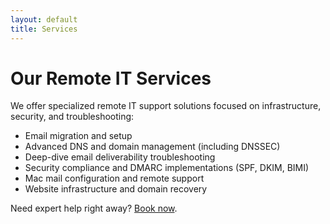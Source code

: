 ```yaml
---
layout: default
title: Services
---
```


# Our Remote IT Services

We offer specialized remote IT support solutions focused on infrastructure, security, and troubleshooting:

-   Email migration and setup
-   Advanced DNS and domain management (including DNSSEC)
-   Deep-dive email deliverability troubleshooting
-   Security compliance and DMARC implementations (SPF, DKIM, BIMI)
-   Mac mail configuration and remote support
-   Website infrastructure and domain recovery

Need expert help right away? [Book now](https://schedule.it-help.tech/).
